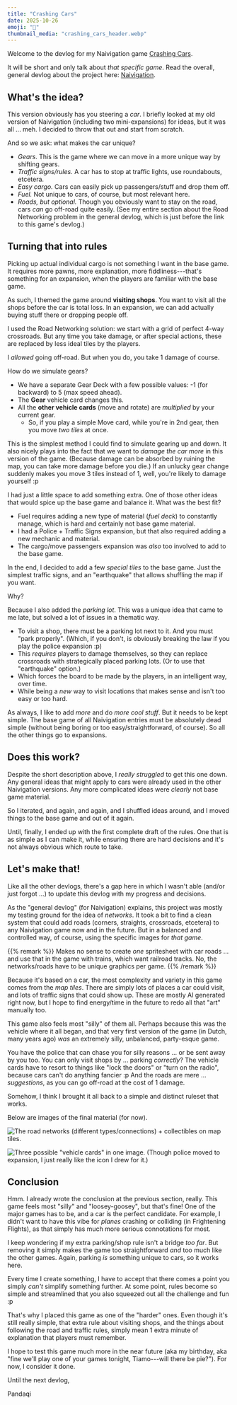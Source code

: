 ```yaml
---
title: "Crashing Cars"
date: 2025-10-26
emoji: "🚗"
thumbnail_media: "crashing_cars_header.webp"
---
```


Welcome to the devlog for my Naivigation game [Crashing Cars](https://pandaqi.com/naivigation/visit/crashing-cars/). 

It will be short and only talk about _that specific game_. Read the overall, general devlog about the project here: [Naivigation](/blog/naivigation/project/).

## What's the idea?

This version obviously has you steering a _car_. I briefly looked at my old version of Naivigation (including two mini-expansions) for ideas, but it was all ... meh. I decided to throw that out and start from scratch.

And so we ask: what makes the car unique?

* _Gears_. This is the game where we can move in a more unique way by shifting gears.
* _Traffic signs/rules._ A car has to stop at traffic lights, use roundabouts, etcetera.
* _Easy cargo._ Cars can easily pick up passengers/stuff and drop them off.
* _Fuel._ Not unique to cars, of course, but most relevant here.
* _Roads, but optional._ Though you obviously want to stay on the road, cars _can_ go off-road quite easily. (See my entire section about the Road Networking problem in the general devlog, which is just before the link to this game's devlog.)

## Turning that into rules

Picking up actual individual cargo is not something I want in the base game. It requires more pawns, more explanation, more fiddliness---that's something for an expansion, when the players are familiar with the base game.

As such, I themed the game around **visiting shops**. You want to visit all the shops before the car is total loss. In an expansion, we can add actually buying stuff there or dropping people off.

I used the Road Networking solution: we start with a grid of perfect 4-way crossroads. But any time you take damage, or after special actions, these are replaced by less ideal tiles by the players.

I _allowed_ going off-road. But when you do, you take 1 damage of course.

How do we simulate gears?

* We have a separate Gear Deck with a few possible values: -1 (for backward) to 5 (max speed ahead).
* The **Gear** vehicle card changes this.
* All the **other vehicle cards** (move and rotate) are _multiplied_ by your current gear.
  * So, if you play a simple Move card, while you're in 2nd gear, then you move _two tiles_ at once.

This is the simplest method I could find to simulate gearing up and down. It also nicely plays into the fact that we want to _damage the car more_ in this version of the game. (Because damage can be absorbed by ruining the map, you can take more damage before you die.) If an unlucky gear change suddenly makes you move 3 tiles instead of 1, well, you're likely to damage yourself :p

I had just a little space to add something extra. One of those other ideas that would spice up the base game and balance it. What was the best fit?

* Fuel requires adding a new type of material (_fuel deck_) to constantly manage, which is hard and certainly not base game material.
* I had a Police + Traffic Signs expansion, but that also required adding a new mechanic and material.
* The cargo/move passengers expansion was _also_ too involved to add to the base game.

In the end, I decided to add a few _special tiles_ to the base game. Just the simplest traffic signs, and an "earthquake" that allows shuffling the map if you want.

Why?

Because I also added the _parking lot_. This was a unique idea that came to me late, but solved a lot of issues in a thematic way.

* To visit a shop, there must be a parking lot next to it. And you must "park properly". (Which, if you don't, is obviously breaking the law if you play the police expansion :p)
* This _requires_ players to damage themselves, so they can replace crossroads with strategically placed parking lots. (Or to use that "earthquake" option.)
* Which forces the board to be made by the players, in an intelligent way, over time.
* While being a _new_ way to visit locations that makes sense and isn't too easy or too hard.

As always, I like to add _more_ and do _more cool stuff_. But it needs to be kept simple. The base game of all Naivigation entries must be absolutely dead simple (without being boring or too easy/straightforward, of course). So all the other things go to expansions.

## Does this work?

Despite the short description above, I _really struggled_ to get this one down. Any general ideas that might apply to cars were already used in the other Naivigation versions. Any more complicated ideas were _clearly_ not base game material.

So I iterated, and again, and again, and I shuffled ideas around, and I moved things to the base game and out of it again.

Until, finally, I ended up with the first complete draft of the rules. One that is as simple as I can make it, while ensuring there are hard decisions and it's not always obvious which route to take.

## Let's make that!

Like all the other devlogs, there's a gap here in which I wasn't able (and/or just forgot ...) to update this devlog with my progress and decisions.

As the "general devlog" (for Naivigation) explains, this project was mostly my testing ground for the idea of _networks_. It took a bit to find a clean system that could add roads (corners, straights, crossroads, etcetera) to any Naivigation game now and in the future. But in a balanced and controlled way, of course, using the specific images for _that game_. 

{{% remark %}}
Makes no sense to create _one_ spritesheet with car roads ... and use that in the game with trains, which want railroad tracks. No, the networks/roads have to be unique graphics per game.
{{% /remark %}}

Because it's based on a car, the most complexity and variety in this game comes from the _map tiles_. There are simply lots of places a car could visit, and lots of traffic signs that could show up. These are mostly AI generated right now, but I hope to find energy/time in the future to redo all that "art" manually too.

This game also feels most "silly" of them all. Perhaps because this was the vehicle where it all began, and that very first version of the game (in Dutch, many years ago) _was_ an extremely silly, unbalanced, party-esque game.

You have the police that can chase you for silly reasons ... or be sent away by you too. You can only visit shops by ... parking _correctly_? The vehicle cards have to resort to things like "lock the doors" or "turn on the radio", because cars can't do anything fancier :p And the roads are mere ... _suggestions_, as you can go off-road at the cost of 1 damage.

Somehow, I think I brought it all back to a simple and distinct ruleset that works.

Below are images of the final material (for now).

![The road networks (different types/connections) + collectibles on map tiles.](cars_final_1.webp)

![Three possible "vehicle cards" in one image. (Though police moved to expansion, I just really like the icon I drew for it.)](cars_final_2.webp)

## Conclusion

Hmm. I already wrote the conclusion at the previous section, really. This game feels most "silly" and "loosey-goosey", but that's fine! One of the major games has to be, and a car is the perfect candidate. For example, I didn't want to have this vibe for _planes_ crashing or colliding (in Frightening Flights), as that simply has much more serious connotations for most.

I keep wondering if my extra parking/shop rule isn't a bridge _too far_. But removing it simply makes the game too straightforward _and_ too much like the other games. Again, parking _is_ something unique to cars, so it works here.

Every time I create something, I have to accept that there comes a point you simply _can't_ simplify something further. At some point, rules become so simple and streamlined that you also squeezed out all the challenge and fun :p

That's why I placed this game as one of the "harder" ones. Even though it's still really simple, that extra rule about visiting shops, and the things about following the road and traffic rules, simply mean 1 extra minute of explanation that players must remember.

I hope to test this game much more in the near future (aka my birthday, aka "fine we'll play one of your games tonight, Tiamo---will there be pie?"). For now, I consider it done.

Until the next devlog,

Pandaqi
